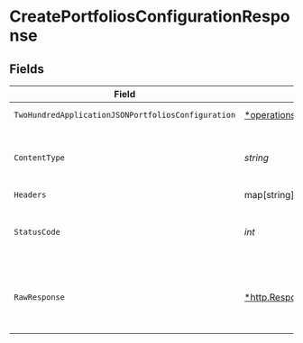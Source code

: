 # CreatePortfoliosConfigurationResponse


## Fields

| Field                                                                                                                                                      | Type                                                                                                                                                       | Required                                                                                                                                                   | Description                                                                                                                                                |
| ---------------------------------------------------------------------------------------------------------------------------------------------------------- | ---------------------------------------------------------------------------------------------------------------------------------------------------------- | ---------------------------------------------------------------------------------------------------------------------------------------------------------- | ---------------------------------------------------------------------------------------------------------------------------------------------------------- |
| `TwoHundredApplicationJSONPortfoliosConfiguration`                                                                                                         | [*operations.CreatePortfoliosConfigurationPortfoliosConfiguration](../../../pkg/models/operations/createportfoliosconfigurationportfoliosconfiguration.md) | :heavy_minus_sign:                                                                                                                                         | Portfolios configuration                                                                                                                                   |
| `ContentType`                                                                                                                                              | *string*                                                                                                                                                   | :heavy_check_mark:                                                                                                                                         | HTTP response content type for this operation                                                                                                              |
| `Headers`                                                                                                                                                  | map[string][]*string*                                                                                                                                      | :heavy_minus_sign:                                                                                                                                         | N/A                                                                                                                                                        |
| `StatusCode`                                                                                                                                               | *int*                                                                                                                                                      | :heavy_check_mark:                                                                                                                                         | HTTP response status code for this operation                                                                                                               |
| `RawResponse`                                                                                                                                              | [*http.Response](https://pkg.go.dev/net/http#Response)                                                                                                     | :heavy_minus_sign:                                                                                                                                         | Raw HTTP response; suitable for custom response parsing                                                                                                    |